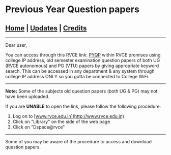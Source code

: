 # Previous Year Question papers

## [Home](../main/index.md) | [Updates](../main/updates.md) | [Credits](../main/credits.md)

---
Dear user,

You can access through this RVCE link: [PYQP](http://) within RVCE premises using college IP address, old semester examination question papers of both UG (RVCE autonomous) and PG (VTU) papers by giving appropriate keyword search. This can be accessed in any department & any system through college IP address ONLY so you gotta be connected to College WiFi.

---
**Note:** Some of the subjects old question papers (both UG & PG) may not have been uploaded.

If you are **UNABLE** to open the link, please follow the following procedure:

1. Log on to [www.rvce.edu.in](http://www.rvce.edu.in)
2. Click on "Library" on the side of the web page
3. Click on "Dspace@rvce"
---
Some of you may be aware of the procedure to access and download question papers.
